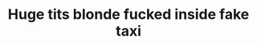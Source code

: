 ---
layout: post
title: Huge tits blonde fucked inside fake taxi
duration: '05:09'
view: 242
rate: 2
video: 'https://flashservice.xvideos.com/embedframe/23457084'
priority: 0.9
changefreq: daily
---